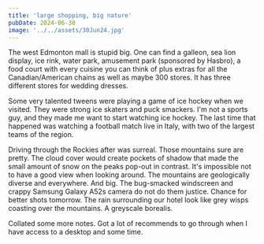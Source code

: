 ```yaml
---
title: 'large shopping, big nature'
pubDate: 2024-06-30
image: '../../assets/30Jun24.jpg'
---
```

The west Edmonton mall is stupid big. One can find a galleon, sea lion display, ice rink, water park, amusement park (sponsored by Hasbro), a food court with every cuisine you can think of plus extras for all the Canadian/American chains as well as maybe 300 stores. It has three different stores for wedding dresses. 

Some very talented tweens were playing a game of ice hockey when we visited. They were strong ice skaters and puck smackers. I'm not a sports guy, and they made me want to start watching ice hockey. The last time that happened was watching a football match live in Italy, with two of the largest teams of the region.

Driving through the Rockies after was surreal. Those mountains sure are pretty. The cloud cover would create pockets of shadow that made the small amount of snow on the peaks pop-out in contrast. It's impossible not to have a good view when looking around. The mountains are geologically diverse and everywhere. And big. The bug-smacked windscreen and crappy Samsung Galaxy A52s camera do not do them justice. Chance for better shots tomorrow. The rain surrounding our hotel look like grey wisps coasting over the mountains. A greyscale borealis.

Collated some more notes. Got a lot of recommends to go through when I have access to a desktop and some time.